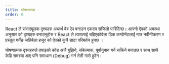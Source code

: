 ```yaml
---
title: घोषणात्मक
order: 0
---
```


React  ले संवादमूलक दृश्यहरु अथार्थ वेब ऐप बनाउन एकदम सजिलो पारिदिन्छ।  आफ्नो ऐपको अबस्था अनुसार को दृश्यहरु  बनाउनुहोस र React ले त्यसलाई  चहिएकोबेला ठिक कम्पोनेंटलाई मात्र नवीनीकरण र प्रस्तुत गर्नेछ जतिबेला  हजुर को ऐपको कुनै डाटा परिबर्तन हुनछ ।

घोषणात्मक दृश्यहरुले तपाइको कोड अजै बुझिने, संकेत्माक, पूर्वानुमान  गर्न सकिने बनाउछ र साथ् साथै केहि समस्या आए पनि समाधान (Debug) गर्न  तेती गारो हुदेन। 